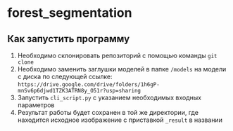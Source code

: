 # forest_segmentation

## Как запустить программу
1. Необходимо склонировать репозиторий с помощью команды `git clone`
2. Необходимо заменить заглушки моделей в папке `/models` на модели с диска по следующей ссылке: `https://drive.google.com/drive/folders/1h6gP-mnSv6p6djwd1TZK3ATRN8y_O51r?usp=sharing`
3. Запустить `cli_script.py` с указанием необходимых входных параметров
4. Результат работы будет сохранен в той же директории, где находится исходное изображение с приставкой `_result` в названии
